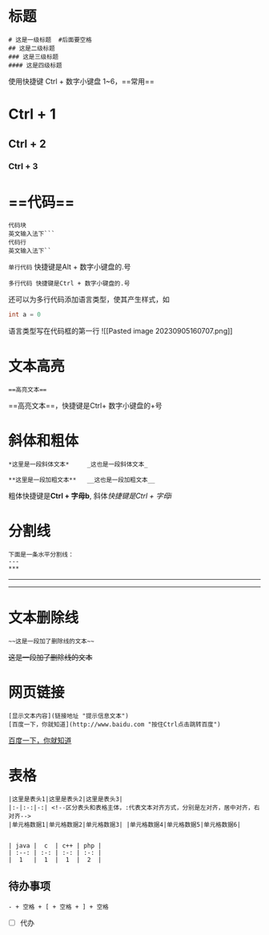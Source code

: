 
# 标题
```
# 这是一级标题  #后面要空格
## 这是二级标题 
### 这是三级标题 
#### 这是四级标题
```
使用快捷键 Ctrl + 数字小键盘 1~6，==常用==
# Ctrl + 1
## Ctrl + 2

### Ctrl + 3

# ==代码==
```
代码块
英文输入法下```
代码行
英文输入法下``
```

`单行代码` 快捷键是Alt + 数字小键盘的.号
```
多行代码 快捷键是Ctrl + 数字小键盘的.号
```

还可以为多行代码添加语言类型，使其产生样式，如

```c
int a = 0
```
语言类型写在代码框的第一行
![[Pasted image 20230905160707.png]]

# 文本高亮
```
==高亮文本==
```

==高亮文本==，快捷键是Ctrl+ 数字小键盘的+号





# 斜体和粗体
```
*这里是一段斜体文本*     _这也是一段斜体文本_

**这里是一段加粗文本**   __这也是一段加粗文本__
```
粗体快捷键是**Ctrl + 字母b**, 斜体*快捷键是Ctrl + 字母i*
# 分割线
```
下面是一条水平分割线： 
--- 
***
```
***
---

# 文本删除线
```
~~这是一段加了删除线的文本~~
```
~~这是一段加了删除线的文本~~

# 网页链接
```
[显示文本内容](链接地址 "提示信息文本") 
[百度一下，你就知道](http://www.baidu.com "按住Ctrl点击跳转百度")
```
[百度一下，你就知道](http://www.baidu.com "按住Ctrl点击跳转百度")
# 表格
```
|这里是表头1|这里是表头2|这里是表头3|
|:-|:-:|-:| <!--区分表头和表格主体，:代表文本对齐方式，分别是左对齐，居中对齐，右对齐--> 
|单元格数据1|单元格数据2|单元格数据3| |单元格数据4|单元格数据5|单元格数据6|

```
```

| java |  c  | c++ | php |
| :--: | :-: | :-: | :-: |
|  1   |  1  |  1  |  2  |

```
## 待办事项
```
- + 空格 + [ + 空格 + ] + 空格
```
- [ ] 代办
